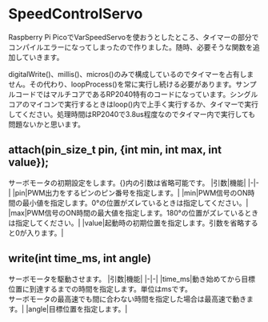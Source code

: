 # SpeedControlServo
Raspberry Pi PicoでVarSpeedServoを使おうとしたところ、タイマーの部分でコンパイルエラーになってしまったので作りました。随時、必要そうな関数を追加していきます。

digitalWrite()、millis()、micros()のみで構成しているのでタイマーを占有しません。その代わり、loopProcess()を常に実行し続ける必要があります。サンプルコードではマルチコアであるRP2040特有のコードになっています。シングルコアのマイコンで実行するときはloop()内で上手く実行するか、タイマーで実行してください。処理時間はRP2040で3.8us程度なのでタイマー内で実行しても問題ないかと思います。

## attach(pin_size_t pin, {int min, int max, int value});
サーボモータの初期設定をします。{}内の引数は省略可能です。
|引数|機能|
|-|-|
|pin|PWM出力をするピンのピン番号を指定します。|
|min|PWM信号のON時間の最小値を指定します。0°の位置がズレているときは指定してください。|
|max|PWM信号のON時間の最大値を指定します。180°の位置がズレているときは指定してください。|
|value|起動時の初期位置を指定します。引数を省略すると0が入ります。|

## write(int time_ms, int angle)
サーボモータを駆動させます。
|引数|機能|
|-|-|
|time_ms|動き始めてから目標位置に到達するまでの時間を指定します。単位はmsです。<br>サーボモータの最高速でも間に合わない時間を指定した場合は最高速で動きます。|
|angle|目標位置を指定します。|